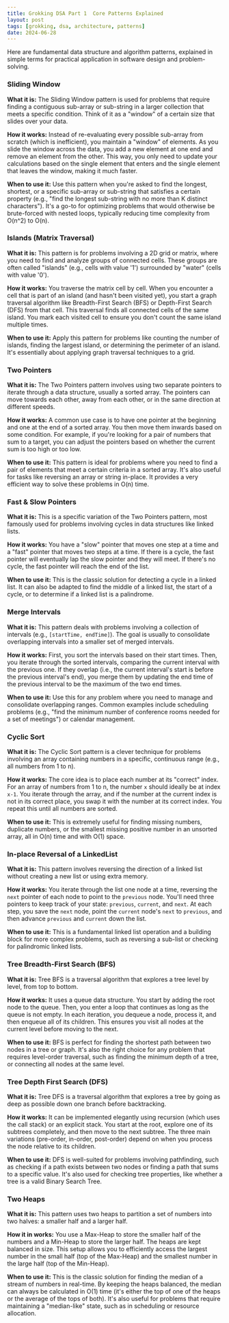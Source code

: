 ```yaml
---
title: Grokking DSA Part 1  Core Patterns Explained
layout: post
tags: [grokking, dsa, architecture, patterns]
date: 2024-06-28
---
```


Here are fundamental data structure and algorithm patterns, explained in simple terms for practical application in software design and problem-solving.

### Sliding Window

**What it is:** The Sliding Window pattern is used for problems that require finding a contiguous sub-array or sub-string in a larger collection that meets a specific condition. Think of it as a "window" of a certain size that slides over your data.

**How it works:** Instead of re-evaluating every possible sub-array from scratch (which is inefficient), you maintain a "window" of elements. As you slide the window across the data, you add a new element at one end and remove an element from the other. This way, you only need to update your calculations based on the single element that enters and the single element that leaves the window, making it much faster.

**When to use it:** Use this pattern when you're asked to find the longest, shortest, or a specific sub-array or sub-string that satisfies a certain property (e.g., "find the longest sub-string with no more than K distinct characters"). It's a go-to for optimizing problems that would otherwise be brute-forced with nested loops, typically reducing time complexity from O(n^2) to O(n).

### Islands (Matrix Traversal)

**What it is:** This pattern is for problems involving a 2D grid or matrix, where you need to find and analyze groups of connected cells. These groups are often called "islands" (e.g., cells with value '1') surrounded by "water" (cells with value '0').

**How it works:** You traverse the matrix cell by cell. When you encounter a cell that is part of an island (and hasn't been visited yet), you start a graph traversal algorithm like Breadth-First Search (BFS) or Depth-First Search (DFS) from that cell. This traversal finds all connected cells of the same island. You mark each visited cell to ensure you don't count the same island multiple times.

**When to use it:** Apply this pattern for problems like counting the number of islands, finding the largest island, or determining the perimeter of an island. It's essentially about applying graph traversal techniques to a grid.

### Two Pointers

**What it is:** The Two Pointers pattern involves using two separate pointers to iterate through a data structure, usually a sorted array. The pointers can move towards each other, away from each other, or in the same direction at different speeds.

**How it works:** A common use case is to have one pointer at the beginning and one at the end of a sorted array. You then move them inwards based on some condition. For example, if you're looking for a pair of numbers that sum to a target, you can adjust the pointers based on whether the current sum is too high or too low.

**When to use it:** This pattern is ideal for problems where you need to find a pair of elements that meet a certain criteria in a sorted array. It's also useful for tasks like reversing an array or string in-place. It provides a very efficient way to solve these problems in O(n) time.

### Fast & Slow Pointers

**What it is:** This is a specific variation of the Two Pointers pattern, most famously used for problems involving cycles in data structures like linked lists.

**How it works:** You have a "slow" pointer that moves one step at a time and a "fast" pointer that moves two steps at a time. If there is a cycle, the fast pointer will eventually lap the slow pointer and they will meet. If there's no cycle, the fast pointer will reach the end of the list.

**When to use it:** This is the classic solution for detecting a cycle in a linked list. It can also be adapted to find the middle of a linked list, the start of a cycle, or to determine if a linked list is a palindrome.

### Merge Intervals

**What it is:** This pattern deals with problems involving a collection of intervals (e.g., `[startTime, endTime]`). The goal is usually to consolidate overlapping intervals into a smaller set of merged intervals.

**How it works:** First, you sort the intervals based on their start times. Then, you iterate through the sorted intervals, comparing the current interval with the previous one. If they overlap (i.e., the current interval's start is before the previous interval's end), you merge them by updating the end time of the previous interval to be the maximum of the two end times.

**When to use it:** Use this for any problem where you need to manage and consolidate overlapping ranges. Common examples include scheduling problems (e.g., "find the minimum number of conference rooms needed for a set of meetings") or calendar management.

### Cyclic Sort

**What it is:** The Cyclic Sort pattern is a clever technique for problems involving an array containing numbers in a specific, continuous range (e.g., all numbers from 1 to n).

**How it works:** The core idea is to place each number at its "correct" index. For an array of numbers from 1 to n, the number `x` should ideally be at index `x-1`. You iterate through the array, and if the number at the current index is not in its correct place, you swap it with the number at its correct index. You repeat this until all numbers are sorted.

**When to use it:** This is extremely useful for finding missing numbers, duplicate numbers, or the smallest missing positive number in an unsorted array, all in O(n) time and with O(1) space.

### In-place Reversal of a LinkedList

**What it is:** This pattern involves reversing the direction of a linked list without creating a new list or using extra memory.

**How it works:** You iterate through the list one node at a time, reversing the `next` pointer of each node to point to the `previous` node. You'll need three pointers to keep track of your state: `previous`, `current`, and `next`. At each step, you save the `next` node, point the `current` node's `next` to `previous`, and then advance `previous` and `current` down the list.

**When to use it:** This is a fundamental linked list operation and a building block for more complex problems, such as reversing a sub-list or checking for palindromic linked lists.

### Tree Breadth-First Search (BFS)

**What it is:** Tree BFS is a traversal algorithm that explores a tree level by level, from top to bottom.

**How it works:** It uses a queue data structure. You start by adding the root node to the queue. Then, you enter a loop that continues as long as the queue is not empty. In each iteration, you dequeue a node, process it, and then enqueue all of its children. This ensures you visit all nodes at the current level before moving to the next.

**When to use it:** BFS is perfect for finding the shortest path between two nodes in a tree or graph. It's also the right choice for any problem that requires level-order traversal, such as finding the minimum depth of a tree, or connecting all nodes at the same level.

### Tree Depth First Search (DFS)

**What it is:** Tree DFS is a traversal algorithm that explores a tree by going as deep as possible down one branch before backtracking.

**How it works:** It can be implemented elegantly using recursion (which uses the call stack) or an explicit stack. You start at the root, explore one of its subtrees completely, and then move to the next subtree. The three main variations (pre-order, in-order, post-order) depend on when you process the node relative to its children.

**When to use it:** DFS is well-suited for problems involving pathfinding, such as checking if a path exists between two nodes or finding a path that sums to a specific value. It's also used for checking tree properties, like whether a tree is a valid Binary Search Tree.

### Two Heaps

**What it is:** This pattern uses two heaps to partition a set of numbers into two halves: a smaller half and a larger half.

**How it in works:** You use a Max-Heap to store the smaller half of the numbers and a Min-Heap to store the larger half. The heaps are kept balanced in size. This setup allows you to efficiently access the largest number in the small half (top of the Max-Heap) and the smallest number in the large half (top of the Min-Heap).

**When to use it:** This is the classic solution for finding the median of a stream of numbers in real-time. By keeping the heaps balanced, the median can always be calculated in O(1) time (it's either the top of one of the heaps or the average of the tops of both). It's also useful for problems that require maintaining a "median-like" state, such as in scheduling or resource allocation.
